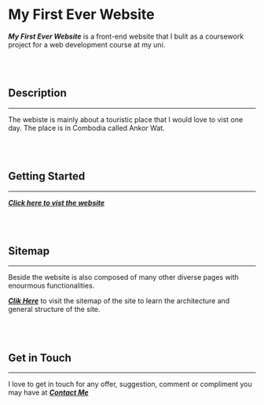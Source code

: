 # My First Ever Website

***My First Ever Website*** is a front-end website that I bulit as a coursework project for a web development course at my uni.
 
 <br />


<br/>

## Description
----
The webiste is mainly about a touristic place that I would love to vist one day. The place is in Combodia called Ankor Wat. 

 <br />


<br/>


## Getting Started
----
[***Click here to vist the website***](https://haileab-tg.github.io/My-First-Website/index.html)

 <br />


<br/>


## Sitemap
----
Beside the website is also composed of many other diverse pages with enourmous functionalities. 

[***Clik Here***](https://haileab-tg.github.io/My-First-Website/index.html) to visit the sitemap of the site to learn the architecture and general structure of the site.

 <br />


<br/>


## Get in Touch
----
I love to get in touch for any offer, suggestion, comment or compliment you may have at [***Contact Me***](https://haileab-tg.github.io/My-First-Website/feedback.html)
